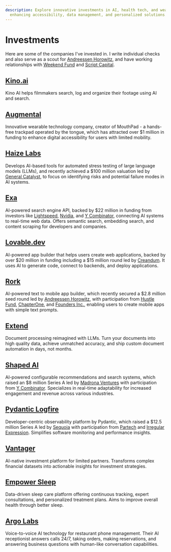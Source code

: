 ```yaml
---
description: Explore innovative investments in AI, health tech, and wearable technology,
  enhancing accessibility, data management, and personalized solutions.
---
```


# Investments

Here are some of the companies I've invested in. I write individual checks and also serve as a scout for [Andreessen Horowitz](https://a16z.com/), and have working relationships with [Weekend Fund](https://weekend.fund/) and [Script Capital](https://script.capital/).

## [Kino.ai](https://kino.ai/)

Kino AI helps filmmakers search, log and organize their footage using AI and search.

## [Augmental](https://www.augmental.tech/)

Innovative wearable technology company, creator of MouthPad - a hands-free trackpad operated by the tongue, which has attracted over $1 million in funding to enhance digital accessibility for users with limited mobility.

## [Haize Labs](https://haizelabs.com/)

Develops AI-based tools for automated stress testing of large language models (LLMs), and recently achieved a $100 million valuation led by [General Catalyst](https://www.generalcatalyst.com/), to focus on identifying risks and potential failure modes in AI systems.

## [Exa](https://exa.ai/)

AI-powered search engine API, backed by $22 million in funding from investors like [Lightspeed](https://lsvp.com/), [Nvidia](https://nventures.nvidia.com/), and [Y Combinator](https://www.ycombinator.com/), connecting AI systems to real-time web data. Offers semantic search, embedding search, and content scraping for developers and companies.

## [Lovable.dev](https://lovable.dev/)

AI-powered app builder that helps users create web applications, backed by over $20 million in funding including a $15 million round led by [Creandum](https://www.creandum.com/). It uses AI to generate code, connect to backends, and deploy applications.

## [Rork](https://rork.app/)

AI-powered text to mobile app builder, which recently secured a $2.8 million seed round led by [Andreessen Horowitz](https://a16z.com/), with participation from [Hustle Fund](https://www.hustlefund.vc/), [ChapterOne](https://chapterone.com/), and [Founders Inc.](https://f.inc/), enabling users to create mobile apps with simple text prompts.

## [Extend](https://www.extend.app/)

Document processing reimagined with LLMs. Turn your documents into high quality data, achieve unmatched accuracy, and ship custom document automation in days, not months.

## [Shaped AI](https://www.shaped.ai/)

AI-powered configurable recommendations and search systems, which raised an $8 million Series A led by [Madrona Ventures](https://www.madrona.com/) with participation from [Y Combinator](https://www.ycombinator.com/). Specializes in real-time adaptability for increased engagement and revenue across various industries.

## [Pydantic Logfire](https://logfire.pydantic.dev/)

Developer-centric observability platform by Pydantic, which raised a $12.5 million Series A led by [Sequoia](https://www.sequoiacap.com/) with participation from [Partech](https://partechpartners.com/) and [Irregular Expression](https://www.irregex.vc/). Simplifies software monitoring and performance insights.

## [Vantager](https://www.vantager.co/)

AI-native investment platform for limited partners. Transforms complex financial datasets into actionable insights for investment strategies.

## [Empower Sleep](https://www.empowersleep.com/)

Data-driven sleep care platform offering continuous tracking, expert consultations, and personalized treatment plans. Aims to improve overall health through better sleep.

## [Argo Labs](https://www.argolabs.ai/)

Voice-to-voice AI technology for restaurant phone management. Their AI receptionist answers calls 24/7, taking orders, making reservations, and answering business questions with human-like conversation capabilities.
